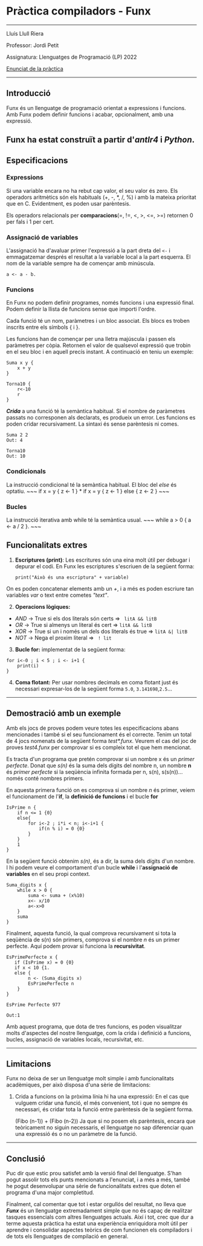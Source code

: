 # Pràctica compiladors - Funx
---

Lluís Llull Riera 

Professor: Jordi Petit 

Assignatura: Llenguatges de Programació (LP) 2022

[Enunciat de la pràctica](https://github.com/gebakx/lp-funcions)

---
## Introducció

Funx és un llenguatge de programació orientat a expressions i funcions. Amb Funx podem definir funcions i acabar, opcionalment, amb una expressió.

Funx ha estat construït a partir d'*antlr4* i *Python*.
---

## Especificacions

### Expressions

Si una variable encara no ha rebut cap valor, el seu valor és zero. Els operadors aritmètics són els habituals (+, -, *, /, %) i amb la mateixa prioritat que en C. Evidentment, es poden usar parèntesis.

Els operadors relacionals per **comparacions**(=, !=, <, >, <=, >=) retornen 0 per fals i 1 per cert.
### Assignació de variables
L'assignació ha d'avaluar primer l'expressió a la part dreta del `<-` i emmagatzemar després el resultat a la variable local a la part esquerra.
El nom de la variable sempre ha de començar amb minúscula.

    a <- a - b.

### Funcions
En Funx no podem definir programes, només funcions i una expressió final. Podem definir la llista de funcions sense que importi l'ordre.

Cada funció té un nom, paràmetres i un bloc associat. Els blocs es troben inscrits entre els símbols { i }.

Les funcions han de començar per una lletra majúscula i passen els paràmetres per còpia. Retornen el valor de qualsevol expressió que trobin en el seu bloc i en aquell precís instant. A continuació en teniu un exemple:
~~~
Suma x y {
    x + y
}

Torna10 {
    r<-10
    r
}

~~~
***Crida***
a una funció té la semàntica habitual. Si el nombre de paràmetres passats no corresponen als declarats, es produeix un error. Les funcions es poden cridar recursivament. La sintaxi  és sense parèntesis ni comes.

    Suma 2 2
    Out: 4

    Torna10
    Out: 10
### Condicionals
La instrucció condicional té la semàntica habitual. El bloc del *else* és optatiu.
    ~~~
    if x = y { z <- 1 }
    * if x = y { 
        z <- 1 
    } 
    else {
         z <- 2 
    }
    ~~~
### Bucles 
La instrucció iterativa amb while té la semàntica usual.
    ~~~
    while a > 0 {
         a <- a / 2 
    }.
    ~~~


## Funcionalitats extres
1. **Escriptures (print)**:
 Les escritures són una eina molt útil per debugar i depurar el codi.
En Funx les escriptures s'escriuen de la següent forma:

    `print("Això és una escriptura" + variable)`

On es poden concatenar elements amb un *+*, i a més es poden escriure tan variables *var* o text entre cometes *"text"*.

2. **Operacions lògiques:**
+ *AND* -> True si els dos literals són certs => ` litA && litB`
+ *OR* -> True si almenys un literal és cert => `litA && litB`
+ *XOR* -> True si un i només un dels dos literals és true => `litA &| litB`
+ *NOT* -> Nega el proxim literal => ` ! lit`

3. **Bucle for:** implementat de la següent forma:

~~~
for i<-0 ; i < 5 ; i <- i+1 {
    print(i)
}
~~~

4. **Coma flotant:** Per usar nombres decimals en coma flotant just és necessari expresar-los de la següent forma `5.0`, `3.141698`,`2.5`...

---

## Demostració amb un exemple

Amb els jocs de proves podem veure totes les especificacions abans mencionades i també si el seu funcionament és el correcte. Tenim un total de 4 jocs nomenats de la següent forma _test*.funx_. Veurem el cas del joc de proves *test4.funx* per comprovar si es compleix tot el que hem mencionat.

Es tracta d'un programa que pretén comprovar si un nombre x és un *primer perfecte*.  Donat que *s(n)* és la suma dels dígits del nombre n,
un nombre **n** és *primer perfecte* si la seqüència infinita formada per n, s(n), s(s(n))... només conté nombres primers.

En aquesta primera funció on es comprova si un nombre *n* és primer, veiem el funcionament de l'**if**, la **definició de funcions** i el bucle **for**
~~~
IsPrime n {
    if n <= 1 {0}
    else{
        for i<-2 ; i*i < n; i<-i+1 {
            if(n % i) = 0 {0} 
        }
    }
    1
}
~~~
En la següent funció obtenim *s(n)*, és a dir, la suma dels dígits d'un nombre. I hi podem veure el comportament d'un bucle **while** i l'**assignació de variables** en el seu propi context.

~~~
Suma_digits x {
    while x > 0 {
        suma <- suma + (x%10)
        x<- x/10
        a<-x>0
    }
    suma
}
~~~

Finalment, aquesta funció, la qual comprova recursivament si tota la seqüència de s(n) són primers, comprova si el nombre *n* és un primer perfecte.
Aquí podem provar si funciona la **recursivitat**.

~~~
EsPrimePerfecte x {
   if (IsPrime x) = 0 {0}
   if x < 10 {1.
   else {
        n <- (Suma_digits x)
        EsPrimePerfecte n
    }
}

EsPrime Perfecte 977
~~~
    Out:1

Amb aquest programa, que dota de tres funcions, es poden visualitzar molts d'aspectes del nostre llenguatge, com la crida i definició a funcions, bucles, assignació de variables locals, recursivitat, etc.

---
## Limitacions

Funx no deixa de ser un llenguatge molt simple i amb funcionalitats acadèmiques, per això disposa d'una sèrie de limitacions:
1. Crida a funcions on la pròxima línia hi ha una expressió:
En el cas que vulguem cridar una funció, el més convenient, tot i que no sempre és necessari, és cridar tota la funció entre parèntesis de la següent forma.

    (Fibo (n-1)) + (Fibo (n-2))
Ja que si no posem els parèntesis, encara que teòricament no siguin necessaris, el llenguatge no sap diferenciar quan una expressió és o no un paràmetre de la funció.

---
## Conclusió

Puc dir que estic prou satisfet amb la versió final del llenguatge. S'han pogut assolir tots els punts mencionats a l'enunciat, i a més a més,
també he pogut desenvolupar una sèrie de funcionalitats extres que doten el programa d'una major completitud.

Finalment, cal comentar que tot i estar orgullós del resultat, no lleva que ***Funx*** és un llenguatge extremadament simple que no és capaç de realitzar tasques essencials com altres llenguatges actuals. Així i tot, crec que dur a terme aquesta pràctica ha estat una experiència enriquidora molt útil per aprendre i consolidar aspectes teòrics de com funcionen els compiladors i de tots els llenguatges de compilació en general.
